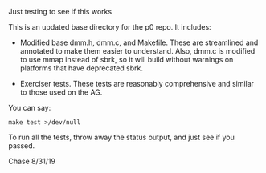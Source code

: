 Just testing to see if this works

This is an updated base directory for the p0 repo.  It includes:

* Modified base dmm.h, dmm.c, and Makefile.  These are streamlined and annotated to make them
easier to understand.  Also, dmm.c is modified to use mmap instead of sbrk, so it will build without
warnings on platforms that have deprecated sbrk.

* Exerciser tests.  These tests are reasonably comprehensive and similar to those used on the AG.

You can say:

```
make test >/dev/null
```

To run all the tests, throw away the status output, and just see if you passed.

Chase 8/31/19
